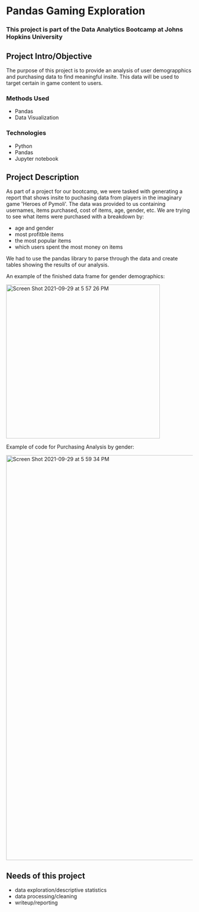 # Pandas Gaming Exploration
### This project is part of the Data Analytics Bootcamp at Johns Hopkins University

## Project Intro/Objective
The purpose of this project is to provide an analysis of user demograpphics and purchasing data to find meaningful insite. This data will be used to target certain in game content to users. 

### Methods Used
* Pandas
* Data Visualization


### Technologies
* Python
* Pandas 
* Jupyter notebook


## Project Description

As part of a project for our bootcamp, we were tasked with generating a report that shows insite to puchasing data from players in the imaginary game 'Heroes of Pymoli'. The data was provided to us containing usernames, items purchased, cost of items, age, gender, etc. We are trying to see what items were purchased with a breakdown by: 
* age and gender 
* most profitble items
* the most popular items
* which users spent the most money on items 

We had to use the pandas library to parse through the data and create tables showing the results of our analysis. 

An example of the finished data frame for gender demographics:

<img width="415" alt="Screen Shot 2021-09-29 at 5 57 26 PM" src="https://user-images.githubusercontent.com/72839825/135354696-b8fcddfd-c9f4-423d-96ea-a5455b1d4b02.png">

Example of code for Purchasing Analysis by gender:

<img width="1092" alt="Screen Shot 2021-09-29 at 5 59 34 PM" src="https://user-images.githubusercontent.com/72839825/135354787-7a9d435f-74f6-4cc0-a926-c6cbea71751a.png">


## Needs of this project

- data exploration/descriptive statistics
- data processing/cleaning
- writeup/reporting

